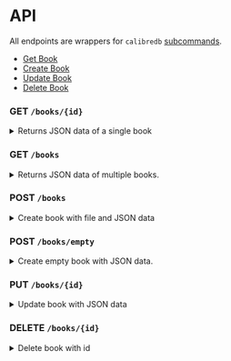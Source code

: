 # API

All endpoints are wrappers for `calibredb`
[subcommands](https://manual.calibre-ebook.com/generated/en/calibredb.html).

* [Get Book](#get-book)
* [Create Book](#create-book)
* [Update Book](#update-book)
* [Delete Book](#delete-book)

### GET <code>/books/{id}</code>

<details>

<summary>
Returns JSON data of a single book
</summary>

#### Request

* Methods: `GET`
* Parameters: `id > 0`
* Headers: `Accept: application/json`

#### Responses

##### Success

* Code: `200 OK`
* Content:

```json
{
    "books": {
        "author_sort": "Doe, John",
        "authors": "John Doe",
        "formats": [
            "/library/John Doe/foo (1)/foo - John Doe.txt"
        ],
        "id": 1,
        "identifiers": {},
        "isbn": "",
        "languages": [],
        "last_modified": "2023-06-30T13:45:49+00:00",
        "pubdate": "0101-01-01T00:00:00+00:00",
        "series_index": 1.0,
        "size": 10,
        "tags": [],
        "template": "TEMPLATE ERROR 'NoneType' object has no attribute 'startswith'",
        "timestamp": "2023-06-30T13:45:49+00:00",
        "title": "foo",
        "uuid": "4cba90c5-ea7b-43d2-adf8-092f45ed1ff5"
    }
}
```

##### Error

* Code: `404 Not Found`
* Content:

```json
{
    "error": "404 Not Found: book 1 does not exist"
}
```

* Code: `400 Bad Request`
* Content:

```json
{
    "error": "400 Bad Request: id cannot be <= 0"
}
```

<details>
<summary>
    Examples
</summary>
<br>

Curl
```console
$ curl localhost:5000/books/1
```

Python
```python
import requests

resp = requests.get("localhost:5000/books/1")
```
</details>

<br>

[Return to top](#)
</details>

### GET <code>/books</code>

<details>

<summary>
Returns JSON data of multiple books.
</summary>

### Request

* Methods: `GET`
* Parameters:
    - `before_id`
    - `after_id`
    - `per_page`
    - `sort`
    - `search`

* Headers: `Accept: application/json`

#### Responses

##### Success

* Code: `200 OK`
* Content:

```json
{
    "books": [
        {
            "authors": "John Doe",
            "title": "foobar"
        }
    ]
}
```

* Code: `204 No Content`
* Content:

```json
{
    "books": []
}
```

##### Error

<details>

<summary>
    Examples
</summary>
<br>

Curl

```console
$ curl localhost:5000/books
```

</details>
<br>

[Return to top](#)
</details>

### POST <code>/books</code>

<details>

<summary>
    Create book with file and JSON data
</summary>

#### Request

##### File Only

* Methods: `POST`
* Headers: `Content-Type: multipart/form-data`
* Data:
    * A file with a [valid ebook
      extension](https://manual.calibre-ebook.com/faq.html#what-formats-does-calibre-support-conversion-to-from).
      Filename cannot start with hyphen `-`.

##### File and JSON Data

* Methods: `POST`
* Headers: `Content-Type: multipart/form-data`
* Data:
    * A file with a valid ebook extension. Filename cannot start with hyphen
      `-`.
    * JSON data with the following OPTIONAL keys:

```json
{
    "authors": "[array of strings]",
    "cover": "[string]",
    "identifiers": "[object of key-value strings]",
    "isbn": "[string]",
    "languages": "[array of strings]",
    "series": "[string]",
    "series_index": "float >= 0",
    "tags": "[array of strings]",
    "title": "[string]",
    "automerge": "[ignore|overwrite|new_record]"
}
```

**Automerge**

The `automerge` key modifies the behaviour of calibredb when a book is found to
already exist in the library.

* `automerge=ignore` (default): Ignore the duplicate and return a 409 Conflict
  error. This will not add any new records or files.
* `automerge=overwrite`: Overwrite the existing file with the new file, leaving
  only a single record.
* `automerge=new_record` Create a new record entirely. This will result in two
  different records.

>**NOTE**: If the same file is uploaded with different JSON metadata,
>a new record will be created, regardless of the value given to `automerge`.

>**NOTE**: If the same file exists across multiple different entries in the same
>library, as a result of using `automerge=new_record`, and we add another
>instance of the same file with `automerge=overwrite`, the new file would
>overwrite ALL existing entries with the same file in the library.

#### Responses

##### Success

* Code: `201 CREATED`
* Content:

```json
{
    "id": ["2"]
}
```

The `id` of the added or overwritten books.

##### Error

* Condition: Incorrect headers
* Code: `415 Unsupported Media Type`
* Content:

```json
{
    "error": "Unsupported Media Type: Only multipart/form-data allowed"
}
```

* Condition: File data failed validation, e.g. Filename not supported
* Code: `400 Bad Request`
* Content:

```json
{
    "error": "400 Bad Request: Invalid filename (foo.abc)"
}
```

* Condition: JSON data failed validation
* Code: `400 Bad Request`
* Content:

```json
{
    "errors": [
        {"languages": "1 is not of type string"},
        {"series_index": "-2 is less than the minimum of 0.0"}
    ]
}
```

* Condition: Book already exists
* Code: `409 Conflict`
* Content:

```json
{
    "error": "Book /tmp/foo.epub already exists. Include automerge=overwrite to overwrite."
}
```

<details>
<summary>
    Examples
</summary>
<br>

Curl

```console
# file only
$ curl -X POST -H "Content-Type:multipart/form-data" --form "file=@foo.epub" http://localhost:5000/books

# file and JSON data
$ curl -X POST --H "Content-Type: multipart/form-data" --form "data=data.json" --form "file=@foo.epub" http://localhost:5000/books
```

Python
```python
import requests

files = {"file": open("foo.epub", "rb")}
payload = {
    "authors": ["John Doe", "Ben Adams"],
    "identifiers": {"isbn": "abcd1234", "asin": "foobar123"},
    "title": "foo",
}

# The (optional) payload must be serialized into JSON and wrapped in a dict
# with the "data" key. This allows Flask to access it as form data with the
# correct key. The "json" argument cannot be used as it will attempt to set
# the Content-Type as "application/json", causing Flask's request.form to
# be empty.
resp = requests.post(
    "localhost:5000/books",
    files=files,
    data={"data": json.dumps(payload)},
)
```
</details>
<br>

[Return to top](#)
</details>

### POST <code>/books/empty</code>
<details>

<summary>
    Create empty book with JSON data.
</summary>

#### Request

* Methods: `POST`
* Headers: `Content-Type: multipart/form-data`
* Data:
    * JSON data with the following OPTIONAL keys:

```json
{
    "authors": "[array of strings]",
    "cover": "[string]",
    "identifiers": "[object of key-value strings]",
    "isbn": "[string]",
    "languages": "[array of strings]",
    "series": "[string]",
    "series_index": "float >= 0",
    "tags": "[array of strings]",
    "title": "[string]",
    "automerge": "[ignore|overwrite|new_record]"
}
```

**Automerge**

The `automerge` key modifies the behaviour of calibredb when a book is found to
already exist in the library.

* `automerge=ignore` (default): Ignore the duplicate and return a 409 Conflict
  error. This will not add any new records or files.
* `automerge=overwrite`: Overwrite the existing file with the new file, leaving
  only a single record.
* `automerge=new_record` Create a new record entirely. This will result in two
  different records.

>**NOTE**: If the same file is uploaded with different JSON metadata,
>a new record will be created, regardless of the value given to `automerge`.

#### Responses

##### Success

* Code: `201 CREATED`
* Content:

```json
{
    "id": ["2"]
}
```

The `id` of the added or overwritten books.

##### Error

* Condition: Incorrect headers
* Code: `415 Unsupported Media Type`
* Content:

```json
{
    "error": "Unsupported Media Type: Only application/json allowed"
}
```

* Condition: JSON data failed validation
* Code: `400 Bad Request`
* Content:

```json
{
    "errors": [
        {"languages": "1 is not of type string"},
        {"series_index": "-2 is less than the minimum of 0.0"}
    ]
}
```

* Condition: Book already exists
* Code: `409 Conflict`
* Content:

```json
{
    "error": "Book /tmp/foo.epub already exists. Include automerge=overwrite to overwrite."
}
```

<details>
<summary>
    Examples
</summary>
<br>

Curl

```console
# file only
$ curl -X POST -H "application/json" --data-binary=@foo.json http://localhost:5000/books/empty
```

Python
```python
import requests
payload = {
    "authors": ["John Doe", "Ben Adams"],
    "identifiers": {"isbn": "abcd1234", "asin": "foobar123"},
    "title": "foo",
}
resp = requests.post("localhost:5000/books/empty", json=payload)
```
</details>
<br>

[Return to top](#)
</details>

### PUT <code>/books/{id}</code>

<details>

<summary>
    Update book with JSON data
</summary>

#### Request

* Methods: `PUT`
* Parameters: `id > 0`
* Headers: `Content-Type: application/json`
* Data:
    * JSON data with the following OPTIONAL keys:

```json
{
    "authors": "[array of strings]",
    "author_sort": "[string]",
    "comments": "[string]",
    "id": "integer >= 0",
    "identifiers": "[object of key-value strings]",
    "isbn": "[string]",
    "languages": "[array of strings]",
    "pubdate": "[string]",
    "publisher": "[string]",
    "rating": "[string]",
    "series": "[string]",
    "series_index": "float >= 0",
    "size": "integer >= 0",
    "tags": "[array of strings]",
    "timestamp": "[string]",
    "title": "[string]"
}
```
>It is not recommended to modify the id and timestamp of the book.

#### Responses

##### Success

* Code: `200 OK`
* Content:

```json
{
    "books": {
        "author_sort": "Doe, John",
        "authors": "John Doe",
        "formats": [
            "/library/John Doe/foo (1)/foo - John Doe.txt"
        ],
        "id": 1,
        "identifiers": {},
        "isbn": "",
        "languages": [],
        "last_modified": "2023-06-30T13:45:49+00:00",
        "pubdate": "0101-01-01T00:00:00+00:00",
        "series_index": 1.0,
        "size": 10,
        "tags": [],
        "template": "TEMPLATE ERROR 'NoneType' object has no attribute 'startswith'",
        "timestamp": "2023-06-30T13:45:49+00:00",
        "title": "foo",
        "uuid": "4cba90c5-ea7b-43d2-adf8-092f45ed1ff5"
    }
}
```

##### Error

* Condition: Book does not exist
* Code: `404 Not Found`
* Content:

```json
{
    "error": "404 Not Found: book 1 does not exist"
}
```

* Condition: id is invalid
* Code: `400 Bad Request`
* Content:

```json
{
    "error": "400 Bad Request: id cannot be <= 0"
}
```


* Condition: JSON data failed validation
* Code: `400 Bad Request`
* Content:

```json
{
    "errors": [
        {"languages": "1 is not of type string"},
        {"series_index": "-2 is less than the minimum of 0.0"}
    ]
}
```

<details>
<summary>
    Examples
</summary>
<br>

Curl
```console
$ curl -X PUT --H "Content-Type: application/json" --data-binary=@data.json http://localhost:5000/books/1
```

Python
```python
import requests

payload = {
    "authors": ["John Doe", "Ben Adams"],
    "identifiers": {"isbn": "abcd1234", "asin": "foobar123"},
    "title": "foo",
}
resp = requests.put("localhost:5000/books/1", json=payload)
```
</details>
<br>

[Return to top](#)
</details>

### DELETE <code>/books/{id}</code>

<details>

<summary>
    Delete book with id
</summary>

#### Request

* Methods: `DELETE`
* Parameters: `id > 0`

#### Responses

##### Success

* Code: `200 OK`
* Data: Empty response

##### Error

* Condition: id is invalid
* Code: `400 Bad Request`
* Content:

```json
{
    "error": "400 Bad Request: id cannot be <= 0"
}
```

* Condition: Book was not deleted
* Code: `500 Internal Server Error`
* Content:

```json
{
    "error": "500 Internal Server Error: book 1 was not deleted"
}
```

<details>
<summary>
    Examples
</summary>
<br>

Curl

```console
$ curl -X DELETE http://localhost:5000/books/1
```

Python

```python
import requests

resp = requests.delete("localhost:5000/books/1")
```
</details>
<br>

[Return to top](#)
</details>

